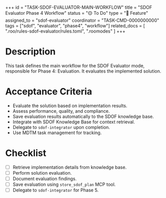 +++
id = "TASK-SDOF-EVALUATOR-MAIN-WORKFLOW"
title = "SDOF Evaluator Phase 4 Workflow"
status = "🟡 To Do"
type = "🌟 Feature"
assigned_to = "sdof-evaluator"
coordinator = "TASK-CMD-0000000000"
tags = ["sdof", "evaluator", "phase4", "workflow"]
related_docs = [
  ".roo/rules-sdof-evaluator/rules.toml",
  ".roomodes"
]
+++

# Description

This task defines the main workflow for the SDOF Evaluator mode, responsible for Phase 4: Evaluation. It evaluates the implemented solution.

# Acceptance Criteria

- Evaluate the solution based on implementation results.
- Assess performance, quality, and compliance.
- Save evaluation results automatically to the SDOF knowledge base.
- Integrate with SDOF Knowledge Base for context retrieval.
- Delegate to `sdof-integrator` upon completion.
- Use MDTM task management for tracking.

# Checklist

- [ ] Retrieve implementation details from knowledge base.
- [ ] Perform solution evaluation.
- [ ] Document evaluation findings.
- [ ] Save evaluation using `store_sdof_plan` MCP tool.
- [ ] Delegate to `sdof-integrator` for Phase 5.